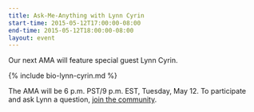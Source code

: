 ```yaml
---
title: Ask-Me-Anything with Lynn Cyrin
start-time: 2015-05-12T17:00:00-08:00
end-time: 2015-05-12T18:00:00-08:00
layout: event
---
```

Our next AMA will feature special guest Lynn Cyrin.

{% include bio-lynn-cyrin.md %}

The AMA will be 6 p.m. PST/9 p.m. EST, Tuesday, May 12. To participate and ask Lynn a question, [join the community](https://zee8.typeform.com/to/b9wyG6?invite-code=lynn-ama).